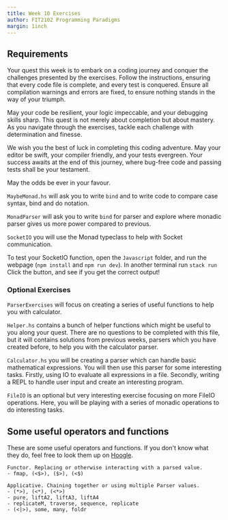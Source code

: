 ```yaml
---
title: Week 10 Exercises
author: FIT2102 Programming Paradigms
margin: 1inch
---
```


## Requirements

Your quest this week is to embark on a coding journey and conquer the challenges presented by the exercises. Follow the instructions, ensuring that every code file is complete, and every test is conquered. Ensure all compilation warnings and errors are fixed, to ensure nothing stands in the way of your triumph.

May your code be resilient, your logic impeccable, and your debugging skills sharp. This quest is not merely about completion but about mastery. As you navigate through the exercises, tackle each challenge with determination and finesse.

We wish you the best of luck in completing this coding adventure. May your editor be swift, your compiler friendly, and your tests evergreen. Your success awaits at the end of this journey, where bug-free code and passing tests shall be your testament.

May the odds be ever in your favour.

`MaybeMonad.hs` will ask you to write `bind` and to write code to compare case syntax, bind and do notation.

`MonadParser` will ask you to write `bind` for parser and explore where monadic parser gives us more power compared to previous.

`SocketIO` you will use the Monad typeclass to help with Socket communication.

To test your SocketIO function, open the `Javascript` folder, and run the webpage (`npm install` and `npm run dev`). In another terminal run `stack run` Click the button, and see if you get the correct output!

### Optional Exercises

`ParserExercises` will focus on creating a series of useful functions to help you with calculator.

`Helper.hs` contains a bunch of helper functions which might be useful to you along your quest. There are no questions to be completed with this file, but it will contains solutions from previous weeks, parsers which you have created before, to help you with the calculator parser.

`Calculator.hs` you will be creating a parser which can handle basic mathematical expressions. You will then use this parser for some interesting tasks. Firstly, using IO to evaluate all expressions in a file. Secondly, writing a REPL to handle user input and create an interesting program.

`FileIO` is an optional but very interesting exercise focusing on more FileIO operations. Here, you will be playing with a series of monadic operations to do interesting tasks.

## Some useful operators and functions

These are some useful operators and functions. If you don't know what they do, feel free to look them up on [Hoogle](https://hoogle.haskell.org).

```
Functor. Replacing or otherwise interacting with a parsed value.
- fmap, (<$>), ($>), (<$)

Applicative. Chaining together or using multiple Parser values.
- (*>), (<*), (<*>)
- pure, liftA2, liftA3, liftA4
- replicateM, traverse, sequence, replicate
- (<|>), some, many, foldr
```
